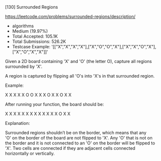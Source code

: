 [130] Surrounded Regions  

https://leetcode.com/problems/surrounded-regions/description/

* algorithms
* Medium (19.97%)
* Total Accepted:    105.1K
* Total Submissions: 526.2K
* Testcase Example:  '[["X","X","X","X"],["X","O","O","X"],["X","X","O","X"],["X","O","X","X"]]'

Given a 2D board containing 'X' and 'O' (the letter O), capture all regions surrounded by 'X'.

A region is captured by flipping all 'O's into 'X's in that surrounded region.

Example:


X X X X
X O O X
X X O X
X O X X


After running your function, the board should be:


X X X X
X X X X
X X X X
X O X X


Explanation:

Surrounded regions shouldn’t be on the border, which means that any 'O' on the border of the board are not flipped to 'X'. Any 'O' that is not on the border and it is not connected to an 'O' on the border will be flipped to 'X'. Two cells are connected if they are adjacent cells connected horizontally or vertically.

